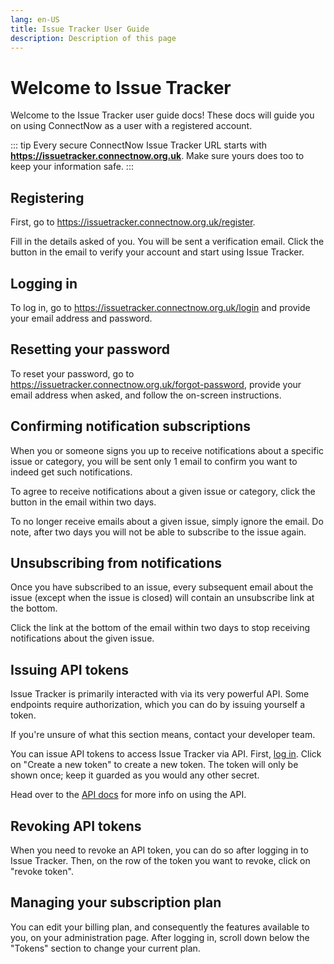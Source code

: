 ```yaml
---
lang: en-US
title: Issue Tracker User Guide
description: Description of this page
---
```

# Welcome to Issue Tracker
Welcome to the Issue Tracker user guide docs! These docs will guide you on using ConnectNow as a user with a registered account.

::: tip
Every secure ConnectNow Issue Tracker URL starts with **https://issuetracker.connectnow.org.uk**. Make sure yours does too to keep your information safe.
:::

## Registering

First, go to <https://issuetracker.connectnow.org.uk/register>.

Fill in the details asked of you. You will be sent a verification email. Click the button in the email to verify your account and start using Issue Tracker.

## Logging in

To log in, go to <https://issuetracker.connectnow.org.uk/login> and provide your email address and password.

## Resetting your password

To reset your password, go to <https://issuetracker.connectnow.org.uk/forgot-password>, provide your email address when asked, and follow the on-screen instructions.

## Confirming notification subscriptions

When you or someone signs you up to receive notifications about a specific issue or category, you will be sent only 1 email to confirm you want to indeed get such notifications.

To agree to receive notifications about a given issue or category, click the button in the email within two days.

To no longer receive emails about a given issue, simply ignore the email. Do note, after two days you will not be able to subscribe to the issue again.

## Unsubscribing from notifications

Once you have subscribed to an issue, every subsequent email about the issue (except when the issue is closed) will contain an unsubscribe link at the bottom. 

Click the link at the bottom of the email within two days to stop receiving notifications about the given issue.

## Issuing API tokens

Issue Tracker is primarily interacted with via its very powerful API. Some endpoints require authorization, which you can do by issuing yourself a token.

If you're unsure of what this section means, contact your developer team.

You can issue API tokens to access Issue Tracker via API. First, [log in](#logging-in). Click on "Create a new token" to create a new token. The token will only be shown once; keep it guarded as you would any other secret.

Head over to the [API docs](../developer-guide/api/) for more info on using the API.

## Revoking API tokens

When you need to revoke an API token, you can do so after logging in to Issue Tracker. Then, on the row of the token you want to revoke, click on "revoke token".

## Managing your subscription plan

You can edit your billing plan, and consequently the features available to you, on your administration page. After logging in, scroll down below the "Tokens" section to change your current plan.